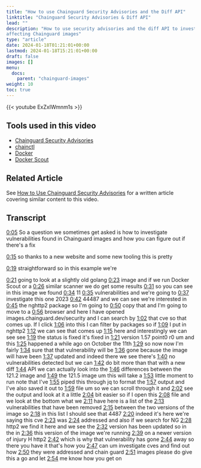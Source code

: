 ```yaml
---
title: "How to use Chainguard Security Advisories and the Diff API"
linktitle: "Chainguard Security Advisories & Diff API"
lead: ""
description: "How to use security advisories and the diff API to investigate vulnerabilities
affecting Chainguard images"
type: "article"
date: 2024-01-18T01:21:01+00:00
lastmod: 2024-01-18T15:21:01+00:00
draft: false
images: []
menu:
  docs:
    parent: "chainguard-images"
weight: 10
toc: true
---
```


{{< youtube ExZxIWmnm1s >}}

## Tools used in this video

* [Chainguard Security Advisories](https://images.chainguard.dev/security)
* [chainctl](/chainguard/administration/how-to-install-chainctl/)
* [Docker](https://docker.com)
* [Docker Scout](https://docs.docker.com/scout/)

## Related Article

See [How to Use Chainguard Security Advisories](/chainguard/chainguard-images/security-advisories/) for a written article covering similar
content to this video.

## Transcript

<a href="https://youtu.be/ExZxIWmnm1s?t=5" target="_blank">0:05</a> So a question we sometimes get asked is how to investigate vulnerabilities found in Chainguard images and how you can figure out if there's a fix

<a href="https://youtu.be/ExZxIWmnm1s?t=15" target="_blank">0:15</a> so thanks to a new website and some new tooling this is pretty

<a href="https://youtu.be/ExZxIWmnm1s?t=19" target="_blank">0:19</a> straightforward so in this example we're

<a href="https://youtu.be/ExZxIWmnm1s?t=21" target="_blank">0:21</a> going to look at a slightly old golang
<a href="https://youtu.be/ExZxIWmnm1s?t=23" target="_blank">0:23</a> image and if we run Docker Scout or a
<a href="https://youtu.be/ExZxIWmnm1s?t=26" target="_blank">0:26</a> similar scanner we do get some results
<a href="https://youtu.be/ExZxIWmnm1s?t=31" target="_blank">0:31</a> so you can see in this image we found
<a href="https://youtu.be/ExZxIWmnm1s?t=34" target="_blank">0:34</a> 11
<a href="https://youtu.be/ExZxIWmnm1s?t=35" target="_blank">0:35</a> vulnerabilities and we're going to
<a href="https://youtu.be/ExZxIWmnm1s?t=37" target="_blank">0:37</a> investigate this one 2023
<a href="https://youtu.be/ExZxIWmnm1s?t=42" target="_blank">0:42</a> 44487 and we can see we're interested in
<a href="https://youtu.be/ExZxIWmnm1s?t=45" target="_blank">0:45</a> the nghttp2 package so I'm going to
<a href="https://youtu.be/ExZxIWmnm1s?t=50" target="_blank">0:50</a> copy that and I'm going to move to a
<a href="https://youtu.be/ExZxIWmnm1s?t=56" target="_blank">0:56</a> browser and here I have opened images.chainguard.dev/security and I can search by
<a href="https://youtu.be/ExZxIWmnm1s?t=62" target="_blank">1:02</a> that cve so that comes up. If I click
<a href="https://youtu.be/ExZxIWmnm1s?t=66" target="_blank">1:06</a> into this I can filter by packages so if
<a href="https://youtu.be/ExZxIWmnm1s?t=69" target="_blank">1:09</a> I put in nghttp2
<a href="https://youtu.be/ExZxIWmnm1s?t=72" target="_blank">1:12</a> we can see that comes up
<a href="https://youtu.be/ExZxIWmnm1s?t=75" target="_blank">1:15</a> here and interestingly we can see see
<a href="https://youtu.be/ExZxIWmnm1s?t=79" target="_blank">1:19</a> the status is fixed it's fixed in
<a href="https://youtu.be/ExZxIWmnm1s?t=81" target="_blank">1:21</a> version 1.57 point0 r0 um and this
<a href="https://youtu.be/ExZxIWmnm1s?t=85" target="_blank">1:25</a> happened a while ago on October the 11th
<a href="https://youtu.be/ExZxIWmnm1s?t=89" target="_blank">1:29</a> so now now I'm fairly
<a href="https://youtu.be/ExZxIWmnm1s?t=94" target="_blank">1:34</a> sure that that vulnerability will be
<a href="https://youtu.be/ExZxIWmnm1s?t=96" target="_blank">1:36</a> gone because the image will have been
<a href="https://youtu.be/ExZxIWmnm1s?t=97" target="_blank">1:37</a> updated and indeed there we see there's
<a href="https://youtu.be/ExZxIWmnm1s?t=100" target="_blank">1:40</a> no vulnerabilities detected but we can
<a href="https://youtu.be/ExZxIWmnm1s?t=102" target="_blank">1:42</a> do bit more than that with a new diff
<a href="https://youtu.be/ExZxIWmnm1s?t=104" target="_blank">1:44</a> API we can actually look into the
<a href="https://youtu.be/ExZxIWmnm1s?t=106" target="_blank">1:46</a> differences between the 121.2 image and
<a href="https://youtu.be/ExZxIWmnm1s?t=109" target="_blank">1:49</a> the 121.5 image um this will take a
<a href="https://youtu.be/ExZxIWmnm1s?t=113" target="_blank">1:53</a> little moment to run note that I've
<a href="https://youtu.be/ExZxIWmnm1s?t=115" target="_blank">1:55</a> piped this through jq to format the
<a href="https://youtu.be/ExZxIWmnm1s?t=117" target="_blank">1:57</a> output and I've also saved it out to
<a href="https://youtu.be/ExZxIWmnm1s?t=119" target="_blank">1:59</a> file um so we can scroll through it and
<a href="https://youtu.be/ExZxIWmnm1s?t=122" target="_blank">2:02</a> see the output and look at it a little
<a href="https://youtu.be/ExZxIWmnm1s?t=124" target="_blank">2:04</a> bit easier so if I open this
<a href="https://youtu.be/ExZxIWmnm1s?t=128" target="_blank">2:08</a> file and we look at the bottom what we
<a href="https://youtu.be/ExZxIWmnm1s?t=131" target="_blank">2:11</a> have here is a list of the
<a href="https://youtu.be/ExZxIWmnm1s?t=133" target="_blank">2:13</a> vulnerabilities that have been removed
<a href="https://youtu.be/ExZxIWmnm1s?t=135" target="_blank">2:15</a> between the two versions of the image so
<a href="https://youtu.be/ExZxIWmnm1s?t=138" target="_blank">2:18</a> in this list I should see that 4487
<a href="https://youtu.be/ExZxIWmnm1s?t=140" target="_blank">2:20</a> indeed it's here we're saying this cve
<a href="https://youtu.be/ExZxIWmnm1s?t=143" target="_blank">2:23</a> was
<a href="https://youtu.be/ExZxIWmnm1s?t=144" target="_blank">2:24</a> addressed and also if we search for NG
<a href="https://youtu.be/ExZxIWmnm1s?t=148" target="_blank">2:28</a> http2 we find it here and we see the
<a href="https://youtu.be/ExZxIWmnm1s?t=152" target="_blank">2:32</a> version has been updated so in the in
<a href="https://youtu.be/ExZxIWmnm1s?t=156" target="_blank">2:36</a> this version of the image we're running
<a href="https://youtu.be/ExZxIWmnm1s?t=159" target="_blank">2:39</a> on a newer version of injury H http2
<a href="https://youtu.be/ExZxIWmnm1s?t=162" target="_blank">2:42</a> which is why that vulnerability has gone
<a href="https://youtu.be/ExZxIWmnm1s?t=164" target="_blank">2:44</a> away so there you have it that's how you
<a href="https://youtu.be/ExZxIWmnm1s?t=167" target="_blank">2:47</a> can um investigate cves and find out how
<a href="https://youtu.be/ExZxIWmnm1s?t=170" target="_blank">2:50</a> they were addressed and chain guard
<a href="https://youtu.be/ExZxIWmnm1s?t=171" target="_blank">2:51</a> images please do give this a go and let
<a href="https://youtu.be/ExZxIWmnm1s?t=174" target="_blank">2:54</a> me know how you get on
